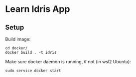 # Learn Idris App

## Setup

Build image:

    cd docker/
    docker build . -t idris

Make sure docker daemon is running, if not (in wsl2 Ubuntu):

    sudo service docker start

